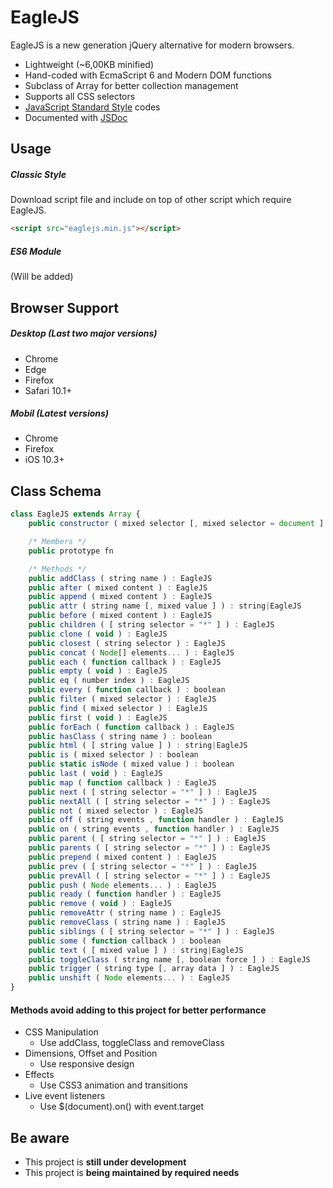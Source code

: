# EagleJS

EagleJS is a new generation jQuery alternative for modern browsers.

- Lightweight (~6,00KB minified)
- Hand-coded with EcmaScript 6 and Modern DOM functions
- Subclass of Array for better collection management
- Supports all CSS selectors
- [JavaScript Standard Style](https://standardjs.com "JavaScript Standard Style") codes
- Documented with [JSDoc](https://jsdoc.app "JSDoc")

## Usage

##### Classic Style

Download script file and include on top of other script which require EagleJS.

```html
<script src="eaglejs.min.js"></script>
```

##### ES6 Module

(Will be added)


## Browser Support

##### Desktop (Last two major versions)
- Chrome
- Edge
- Firefox
- Safari 10.1+

##### Mobil (Latest versions)
- Chrome
- Firefox
- iOS 10.3+

## Class Schema

```js
class EagleJS extends Array {
	public constructor ( mixed selector [, mixed selector = document ] )

	/* Members */
	public prototype fn

	/* Methods */
	public addClass ( string name ) : EagleJS
	public after ( mixed content ) : EagleJS
	public append ( mixed content ) : EagleJS
	public attr ( string name [, mixed value ] ) : string|EagleJS
	public before ( mixed content ) : EagleJS
	public children ( [ string selector = "*" ] ) : EagleJS
	public clone ( void ) : EagleJS
	public closest ( string selector ) : EagleJS
	public concat ( Node[] elements... ) : EagleJS
	public each ( function callback ) : EagleJS
	public empty ( void ) : EagleJS
	public eq ( number index ) : EagleJS
	public every ( function callback ) : boolean
	public filter ( mixed selector ) : EagleJS
	public find ( mixed selector ) : EagleJS
	public first ( void ) : EagleJS
	public forEach ( function callback ) : EagleJS
	public hasClass ( string name ) : boolean
	public html ( [ string value ] ) : string|EagleJS
	public is ( mixed selector ) : boolean
	public static isNode ( mixed value ) : boolean
	public last ( void ) : EagleJS
	public map ( function callback ) : EagleJS
	public next ( [ string selector = "*" ] ) : EagleJS
	public nextAll ( [ string selector = "*" ] ) : EagleJS
	public not ( mixed selector ) : EagleJS
	public off ( string events , function handler ) : EagleJS
	public on ( string events , function handler ) : EagleJS
	public parent ( [ string selector = "*" ] ) : EagleJS
	public parents ( [ string selector = "*" ] ) : EagleJS
	public prepend ( mixed content ) : EagleJS
	public prev ( [ string selector = "*" ] ) : EagleJS
	public prevAll ( [ string selector = "*" ] ) : EagleJS
	public push ( Node elements... ) : EagleJS
	public ready ( function handler ) : EagleJS
	public remove ( void ) : EagleJS
	public removeAttr ( string name ) : EagleJS
	public removeClass ( string name ) : EagleJS
	public siblings ( [ string selector = "*" ] ) : EagleJS
	public some ( function callback ) : boolean
	public text ( [ mixed value ] ) : string|EagleJS
	public toggleClass ( string name [, boolean force ] ) : EagleJS
	public trigger ( string type [, array data ] ) : EagleJS
	public unshift ( Node elements... ) : EagleJS
}
```

#### Methods avoid adding to this project for better performance

- CSS Manipulation
  - Use addClass, toggleClass and removeClass
- Dimensions, Offset and Position
   - Use responsive design
- Effects
   - Use CSS3 animation and transitions
- Live event listeners
  - Use  $(document).on() with event.target

## Be aware
- This project is **still under development**
- This project is **being maintained by required needs**
